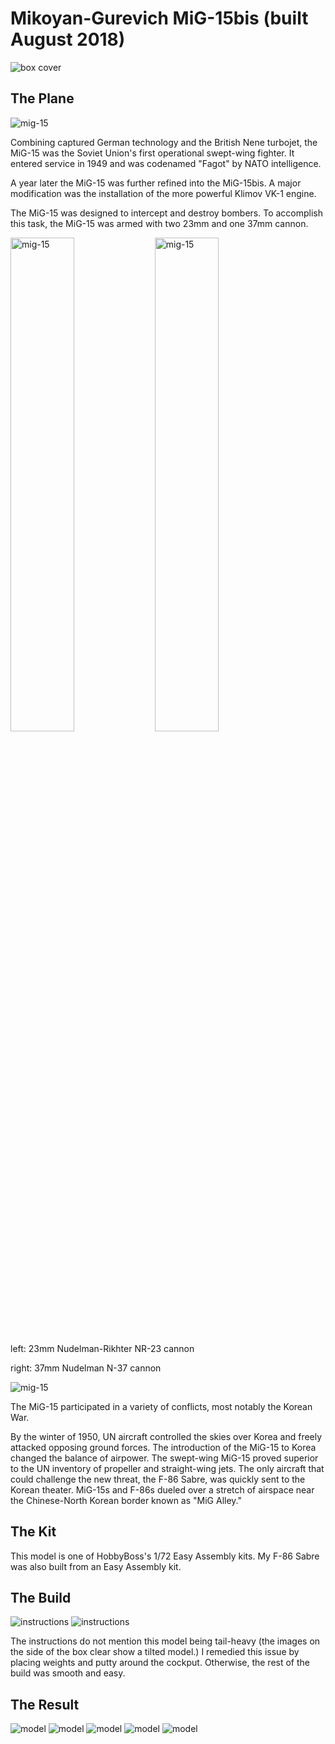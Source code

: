 # Mikoyan-Gurevich MiG-15bis  (built August 2018)
<img src="mig15box.JPG" alt="box cover" class="center">

## The Plane
<img src="mig15irl.JPG" alt="mig-15" class="center">

Combining captured German technology and the British Nene turbojet, the MiG-15 was the Soviet Union's first operational swept-wing fighter. It entered service in 1949 and was codenamed "Fagot" by NATO intelligence. 

A year later the MiG-15 was further refined into the MiG-15bis. A major modification was the installation of the more powerful Klimov VK-1 engine.   

The MiG-15 was designed to intercept and destroy bombers. To accomplish this task, the MiG-15 was armed with two 23mm and one 37mm cannon. 

<img src="mig1523mm.JPG" alt="mig-15" width="45%" height="45%" class="center"> <img src="mig1537mm.JPG" alt="mig-15" width="45%" height="45%" class="center">

left: 23mm Nudelman-Rikhter NR-23 cannon

right: 37mm Nudelman N-37 cannon

<img src="mig15irl02.JPG" alt="mig-15" class="center">

The MiG-15 participated in a variety of conflicts, most notably the Korean War. 

By the winter of 1950, UN aircraft controlled the skies over Korea and freely attacked opposing ground forces. The introduction of the MiG-15 to Korea changed the balance of airpower. The swept-wing MiG-15 proved superior to the UN inventory of propeller and straight-wing jets. The only aircraft that could challenge the new threat, the F-86 Sabre, was quickly sent to the Korean theater. MiG-15s and F-86s dueled over a stretch of airspace near the Chinese-North Korean border known as "MiG Alley."

## The Kit
This model is one of HobbyBoss's 1/72 Easy Assembly kits. My F-86 Sabre was also built from an Easy Assembly kit.

## The Build
<img src="mig15instr01.JPG" alt="instructions" class="center">
<img src="mig15instr02.JPG" alt="instructions" class="center">

The instructions do not mention this model being tail-heavy (the images on the side of the box clear show a tilted model.) I remedied this issue by placing weights and putty around the cockput. Otherwise, the rest of the build was smooth and easy. 

## The Result
<img src="mig1501.jpg" alt="model">
<img src="mig1502.jpg" alt="model">
<img src="mig1503.jpg" alt="model">
<img src="mig1504.jpg" alt="model">
<img src="mig1505.jpg" alt="model">



